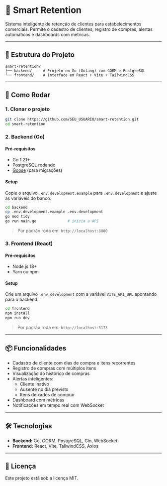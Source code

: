 # 🧠 Smart Retention

Sistema inteligente de retenção de clientes para estabelecimentos comerciais. Permite o cadastro de clientes, registro de compras, alertas automáticos e dashboards com métricas.

---

## 📁 Estrutura do Projeto

```
smart-retention/
├── backend/     # Projeto em Go (Golang) com GORM e PostgreSQL
└── frontend/    # Interface em React + Vite + TailwindCSS
```

---

## 🚀 Como Rodar

### 1. Clonar o projeto

```bash
git clone https://github.com/SEU_USUARIO/smart-retention.git
cd smart-retention
```

### 2. Backend (Go)

#### Pré-requisitos

- Go 1.21+
- PostgreSQL rodando
- [Goose](https://github.com/pressly/goose) (para migrações)

#### Setup

Copie o arquivo `.env.development.example` para `.env.development` e ajuste as variáveis do banco.

```bash
cd backend
cp .env.development.example .env.development
go mod tidy
go run main.go              # inicia a API
```

> Por padrão roda em: `http://localhost:8080`

### 3. Frontend (React)

#### Pré-requisitos

- Node.js 18+
- Yarn ou npm

#### Setup

Crie um arquivo `.env.development` com a variável `VITE_API_URL` apontando para o backend.

```bash
cd frontend
npm install
npm run dev
```

> Por padrão roda em: `http://localhost:5173`

---

## 📦 Funcionalidades

- Cadastro de cliente com dias de compra e itens recorrentes
- Registro de compras com múltiplos itens
- Visualização do histórico de compras
- Alertas inteligentes:
    - Cliente inativo
    - Ausente no dia previsto
    - Itens deixados de comprar
- Dashboard com métricas
- Notificações em tempo real com WebSocket

---

## 🛠️ Tecnologias

- **Backend:** Go, GORM, PostgreSQL, Gin, WebSocket
- **Frontend:** React, Vite, TailwindCSS, Axios

---

## 📄 Licença

Este projeto está sob a licença MIT.
